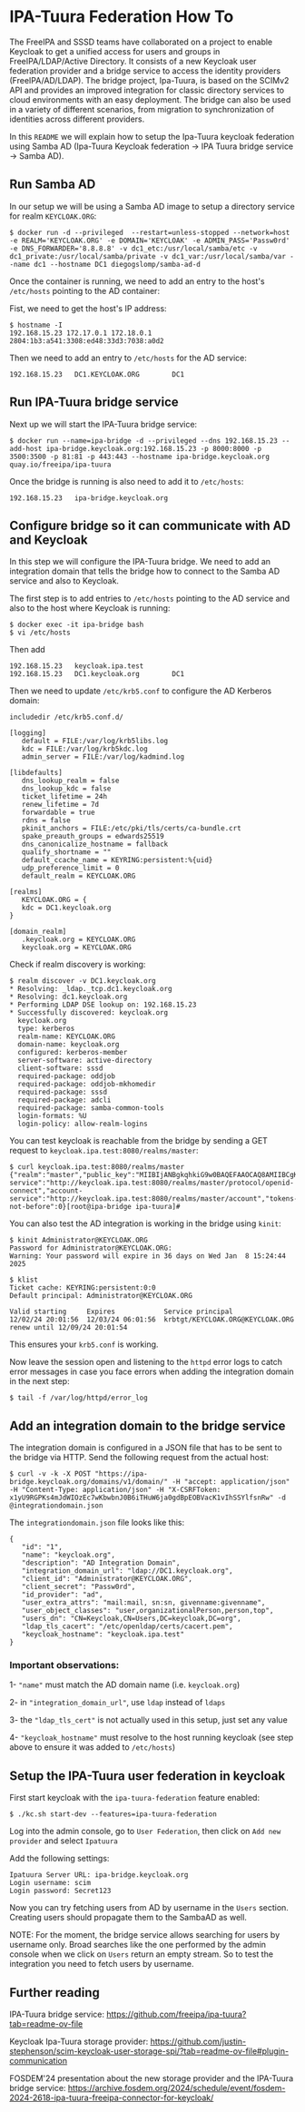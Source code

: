 # IPA-Tuura Federation How To

The FreeIPA and SSSD teams have collaborated on a project to enable Keycloak to get a unified access for users and groups in FreeIPA/LDAP/Active Directory. It consists of a new Keycloak user federation provider and a bridge service to access the identity providers (FreeIPA/AD/LDAP). The bridge project, Ipa-Tuura, is based on the SCIMv2 API and provides an improved integration for classic directory services to cloud environments with an easy deployment. The bridge can also be used in a variety of different scenarios, from migration to synchronization of identities across different providers.

In this `README` we will explain how to setup the Ipa-Tuura keycloak federation using Samba AD (Ipa-Tuura Keycloak federation -> IPA Tuura bridge service -> Samba AD).

## Run Samba AD

In our setup we will be using a Samba AD image to setup a directory service for realm `KEYCLOAK.ORG`:

```
$ docker run -d --privileged  --restart=unless-stopped --network=host -e REALM='KEYCLOAK.ORG' -e DOMAIN='KEYCLOAK' -e ADMIN_PASS='Passw0rd' -e DNS_FORWARDER='8.8.8.8' -v dc1_etc:/usr/local/samba/etc -v dc1_private:/usr/local/samba/private -v dc1_var:/usr/local/samba/var --name dc1 --hostname DC1 diegogslomp/samba-ad-d
```

Once the container is running, we need to add an entry to the host's `/etc/hosts` pointing to the AD container:

Fist, we need to get the host's IP address:

```
$ hostname -I
192.168.15.23 172.17.0.1 172.18.0.1 2804:1b3:a541:3308:ed48:33d3:7038:a0d2
```

Then we need to add an entry to `/etc/hosts` for the AD service:

```
192.168.15.23   DC1.KEYCLOAK.ORG        DC1
```

## Run IPA-Tuura bridge service

Next up we will start the IPA-Tuura bridge service:

```
$ docker run --name=ipa-bridge -d --privileged --dns 192.168.15.23 --add-host ipa-bridge.keycloak.org:192.168.15.23 -p 8000:8000 -p 3500:3500 -p 81:81 -p 443:443 --hostname ipa-bridge.keycloak.org quay.io/freeipa/ipa-tuura
```

Once the bridge is running is also need to add it to `/etc/hosts`:

```
192.168.15.23   ipa-bridge.keycloak.org
```

## Configure bridge so it can communicate with AD and Keycloak

In this step we will configure the IPA-Tuura bridge. We need to add an integration domain that tells the bridge how to connect to the Samba AD service and also to Keycloak.

The first step is to add entries to `/etc/hosts` pointing to the AD service and also to the host where Keycloak is running:

```
$ docker exec -it ipa-bridge bash
$ vi /etc/hosts
```

Then add

```
192.168.15.23   keycloak.ipa.test
192.168.15.23   DC1.keycloak.org        DC1
```

Then we need to update `/etc/krb5.conf` to configure the AD Kerberos domain:

```
includedir /etc/krb5.conf.d/

[logging]
   default = FILE:/var/log/krb5libs.log
   kdc = FILE:/var/log/krb5kdc.log
   admin_server = FILE:/var/log/kadmind.log

[libdefaults]
   dns_lookup_realm = false
   dns_lookup_kdc = false
   ticket_lifetime = 24h
   renew_lifetime = 7d
   forwardable = true
   rdns = false
   pkinit_anchors = FILE:/etc/pki/tls/certs/ca-bundle.crt
   spake_preauth_groups = edwards25519
   dns_canonicalize_hostname = fallback
   qualify_shortname = ""
   default_ccache_name = KEYRING:persistent:%{uid}
   udp_preference_limit = 0
   default_realm = KEYCLOAK.ORG

[realms]
   KEYCLOAK.ORG = {
   kdc = DC1.keycloak.org
}

[domain_realm]
   .keycloak.org = KEYCLOAK.ORG
   keycloak.org = KEYCLOAK.ORG
```

Check if realm discovery is working:

```
$ realm discover -v DC1.keycloak.org
* Resolving: _ldap._tcp.dc1.keycloak.org
* Resolving: dc1.keycloak.org
* Performing LDAP DSE lookup on: 192.168.15.23
* Successfully discovered: keycloak.org
  keycloak.org
  type: kerberos
  realm-name: KEYCLOAK.ORG
  domain-name: keycloak.org
  configured: kerberos-member
  server-software: active-directory
  client-software: sssd
  required-package: oddjob
  required-package: oddjob-mkhomedir
  required-package: sssd
  required-package: adcli
  required-package: samba-common-tools
  login-formats: %U
  login-policy: allow-realm-logins
```

You can test keycloak is reachable from the bridge by sending a GET request to `keycloak.ipa.test:8080/realms/master`:

```
$ curl keycloak.ipa.test:8080/realms/master
{"realm":"master","public_key":"MIIBIjANBgkqhkiG9w0BAQEFAAOCAQ8AMIIBCgKCAQEAwjhMTETlWs96eAuy5vYkXfImXXtocYf7EFL84tbuCCLCoWsBrRmFyd8LiixyHPOdQ/9gWlK2TualDF4lXx21zuS6L35u5rPvC6FodGEs6haOYsXmnznDsAOBDqs7XUgWQ0+Mei1ukLU1+UBFjbXTJrKlfffKZ3cZptkFgzPqZXGgKfmkOPf0sVv2RqoGTtlgYgZd3MEdqaQ14qHZIPpycOMnSRZ5S6MgE9+0Iv6v+wYMMhP8vsFcELaHOaBlOW1nLGemHLDDxgoF5C932zkZ0V61Cn4cNvJWKl7ypEKudH0X41SK8yP0I5KXijbClvo8gRoQT1aLKLqB42yH0BGYFQIDAQAB","token-service":"http://keycloak.ipa.test:8080/realms/master/protocol/openid-connect","account-service":"http://keycloak.ipa.test:8080/realms/master/account","tokens-not-before":0}[root@ipa-bridge ipa-tuura]#
```

You can also test the AD integration is working in the bridge using `kinit`:

```
$ kinit Administrator@KEYCLOAK.ORG
Password for Administrator@KEYCLOAK.ORG:
Warning: Your password will expire in 36 days on Wed Jan  8 15:24:44 2025
```

```
$ klist
Ticket cache: KEYRING:persistent:0:0
Default principal: Administrator@KEYCLOAK.ORG

Valid starting     Expires            Service principal
12/02/24 20:01:56  12/03/24 06:01:56  krbtgt/KEYCLOAK.ORG@KEYCLOAK.ORG
renew until 12/09/24 20:01:54
```

This ensures your `krb5.conf` is working.

Now leave the session open and listening to the `httpd` error logs to catch error messages in case you face errors when adding the integration domain in the next step:

```
$ tail -f /var/log/httpd/error_log
```

## Add an integration domain to the bridge service

The integration domain is configured in a JSON file that has to be sent to the bridge via HTTP. Send the following request from the actual host:

```
$ curl -v -k -X POST "https://ipa-bridge.keycloak.org/domains/v1/domain/" -H "accept: application/json" -H "Content-Type: application/json" -H "X-CSRFToken: x1yU9RGPKs4mJdWIOzEc7wKbwbnJ0B6iTHuW6ja0gdBpEOBVacK1vIhSSYlfsnRw" -d @integrationdomain.json
```

The `integrationdomain.json` file looks like this:

```
{
   "id": "1",
   "name": "keycloak.org",
   "description": "AD Integration Domain",
   "integration_domain_url": "ldap://DC1.keycloak.org",
   "client_id": "Administrator@KEYCLOAK.ORG",
   "client_secret": "Passw0rd",
   "id_provider": "ad",
   "user_extra_attrs": "mail:mail, sn:sn, givenname:givenname",
   "user_object_classes": "user,organizationalPerson,person,top",
   "users_dn": "CN=Keycloak,CN=Users,DC=keycloak,DC=org",
   "ldap_tls_cacert": "/etc/openldap/certs/cacert.pem",
   "keycloak_hostname": "keycloak.ipa.test"
}
```

### Important observations:
1- `"name"` must match the AD domain name (i.e. `keycloak.org`)

2- in `"integration_domain_url"`, use `ldap` instead of `ldaps`

3- the `"ldap_tls_cert"` is not actually used in this setup, just set any value

4- `"keycloak_hostname"` must resolve to the host running keycloak (see step above to ensure it was added to `/etc/hosts`)

## Setup the IPA-Tuura user federation in keycloak

First start keycloak with the `ipa-tuura-federation` feature enabled:

```
$ ./kc.sh start-dev --features=ipa-tuura-federation
```

Log into the admin console, go to `User Federation`, then click on `Add new provider` and select `Ipatuura`

Add the following settings:

```
Ipatuura Server URL: ipa-bridge.keycloak.org
Login username: scim
Login password: Secret123
```

Now you can try fetching users from AD by username in the `Users` section. Creating users should propagate them to the SambaAD as well.

NOTE: For the moment, the bridge service allows searching for users by username only. Broad searches like the one performed by the admin console when we click on `Users` return an empty stream. So to test the integration you need to fetch users by username.

## Further reading

IPA-Tuura bridge service:
https://github.com/freeipa/ipa-tuura?tab=readme-ov-file

Keycloak Ipa-Tuura storage provider:
https://github.com/justin-stephenson/scim-keycloak-user-storage-spi/?tab=readme-ov-file#plugin-communication

FOSDEM'24 presentation about the new storage provider and the IPA-Tuura bridge service:
https://archive.fosdem.org/2024/schedule/event/fosdem-2024-2618-ipa-tuura-freeipa-connector-for-keycloak/